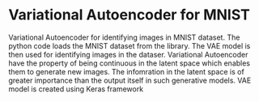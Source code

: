 # Variational Autoencoder for MNIST
Variational Autoencoder for identifying images in MNIST dataset. The python code loads the MNIST dataset from the library. The VAE model is then used for identifying images in the dataser.
Variational Autoencoder have the property of being continuous in the latent space which enables them to generate new images. The infomration in the latent space
is of greater importance than the output itself in such generative models. VAE model is created using Keras framework


